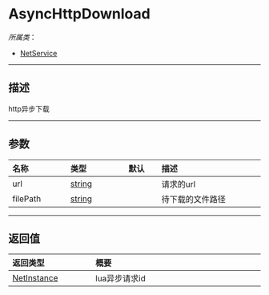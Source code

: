 # AsyncHttpDownload

*所属类*：
* [NetService](/Api/Classes/Service/NetService.md)
------------------------------------------------------------------------------------------
## 描述

http异步下载

------------------------------------------------------------------------------------------
## 参数

|<div style="width:100px">名称</div>|<div style="width:100px">类型</div>|<div style="width:50px">默认</div>|<div style="width:350px">描述</div>|
|:---|:---|:---|:---|
|url|[string](/Api/DataType/String.md)||请求的url|
|filePath|[string](/Api/DataType/String.md)||待下载的文件路径|

------------------------------------------------------------------------------------------
## 返回值

|<div style="width:150px">返回类型</div>|<div style="width:520px">概要</div>|
|:---|:---|
|[NetInstance](/Api/DataType/NetInstance.md)|lua异步请求id|
